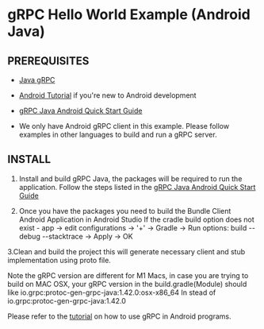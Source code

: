 gRPC Hello World Example (Android Java)
========================

PREREQUISITES
-------------
- [Java gRPC](https://github.com/grpc/grpc-java)

- [Android Tutorial](https://developer.android.com/training/basics/firstapp/index.html) if you're new to Android development

- [gRPC Java Android Quick Start Guide](https://grpc.io/docs/quickstart/android.html)

- We only have Android gRPC client in this example. Please follow examples in other languages to build and run a gRPC server.

INSTALL
-------

1. Install and build gRPC Java, the packages will be required to run the application. Follow the steps listed in the [gRPC Java Android Quick Start Guide](https://grpc.io/docs/quickstart/android.html) 

2. Once you have the packages you need to build the Bundle Client Android Application in Android Studio
If the cradle build option does not exist - 
app -> edit configurations -> '+' -> Gradle -> Run options: build --debug --stacktrace -> Apply -> OK

3.Clean and build the project this will generate necessary client and stub implementation using proto file.

Note the gRPC version are different for M1 Macs, in case you are trying to build on MAC OSX, your gRPC version in the build.gradle(Module) should like io.grpc:protoc-gen-grpc-java:1.42.0:osx-x86_64
In stead of io.grpc:protoc-gen-grpc-java:1.42.0
 

Please refer to the
[tutorial](https://grpc.io/docs/tutorials/basic/android.html) on
how to use gRPC in Android programs.

